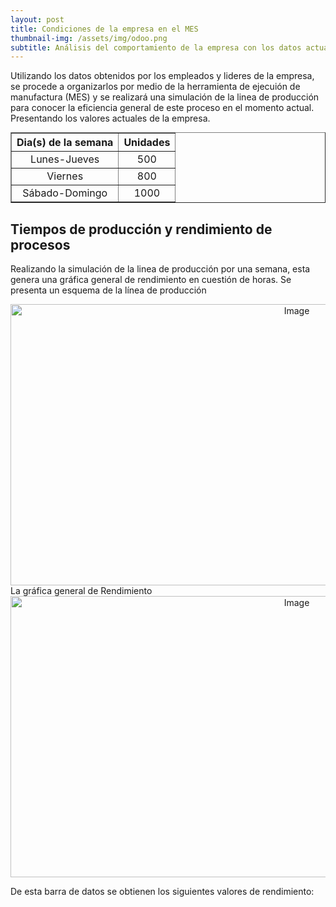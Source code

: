```yaml
---
layout: post
title: Condiciones de la empresa en el MES
thumbnail-img: /assets/img/odoo.png
subtitle: Análisis del comportamiento de la empresa con los datos actuales
---
```


Utilizando los datos obtenidos por los empleados y lideres de la empresa, se procede a organizarlos por medio de la herramienta de ejecuión de manufactura (MES) y se realizará una simulación de la linea de producción para conocer la eficiencia general de este proceso en el momento actual. Presentando los valores actuales de la empresa.

<body>
  <div class="table-container">
    <table border="1">
      <tr>
        <th style="text-align: center">Dia(s) de la semana</th>
        <th style="text-align: center">Unidades</th>
      </tr>
      <tr>
        <td style="text-align: center"> Lunes-Jueves</td>
        <td style="text-align: center">500</td>
      </tr>
      <tr>
        <td style="text-align: center">Viernes</td>
        <td style="text-align: center">800</td>
      </tr>
      <tr>
        <td style="text-align: center">Sábado-Domingo</td>
        <td style="text-align: center">1000</td>
     </tr>
    </table>
  </div>
</body>

## Tiempos de producción y rendimiento de procesos

Realizando la simulación de la linea de producción por una semana, esta genera una gráfica general de rendimiento en cuestión de horas. Se presenta un esquema de la línea de producción
<div style="text-align:center">
  <img src="/Trabajo-final/assets/img/flowc.jpg" alt="Image" style="width:900px;height:450px;">
</div>
La gráfica general de Rendimiento
<div style="text-align:center">
  <img src="/Trabajo-final/assets/img/eficienciap_real.jpg" alt="Image" style="width:900px;height:450px;">
</div>

De esta barra de datos se obtienen los siguientes valores de rendimiento:

<head>
    <title>Centered Table Example</title>
    <style>
        table {
            margin: 0 auto;
        }

        table, th, td {
            border: 1px solid black;
            text-align: center;
            padding: 10px;
        }
    </style>
</head>
<body>
    <table>
        <tr>
            <th style="text-align: center">Proceso</th>
            <th style="text-align: center">Rendimiento </th>
        </tr>
        <tr>
            <td style="text-align: center">Preparación de la masa</td>
            <td style="text-align: center">66%</td>
        </tr>
        <tr>
            <td style="text-align: center">Moldeado de la arepa</td>
            <td style="text-align: center">70%</td>
        </tr>
        <tr>
            <td style="text-align: center">Cocinado en el horno</td>
            <td style="text-align: center">86%</td>
        </tr>
        <tr>
            <td style="text-align: center">Empaquetado de la arepa</td>
            <td style="text-align: center">66%</td>
        </tr>
    </table>
</body>

Analizando los valores de rendimiento se puede observar que la maquina que está trabajando más tiempo es el horno, por lo que significa que tiene el proceso mas lento entre todos y retiene el producto durante la linea de producción, por lo que el proceso critico a solucionar es este. Cada proceso tiene diversos indices, con estos se evaluará cual es de todos es el proceso menos eficiente utilizando el indice global de eficiencia (OEE).

<ul>
    <li> <b><i>Preparación de la mezcla</i></b> </li>
    <img src="/Trabajo-final/assets/img/preparación inicial.jpg" alt="Eficiencia">
    <li> <b><i>Moldeado de las arepas</i></b> </li>
    <img src="/Trabajo-final/assets/img/moldeado inicial.jpg" alt="Eficiencia">
    <li> <b><i>Cocinado</i></b> </li>
    <img src="/Trabajo-final/assets/img/cocinado inicial.jpg" alt="Eficiencia">
    <li> <b><i>Empaquetado</i></b> </li>
    <img src="/Trabajo-final/assets/img/empaquetado inicial.jpg" alt="Eficiencia">
</ul>

Como se puede observar el OEE va a tener valores similares al indice de rendimiento ya que no se tienen en cuenta valores de carga ni de mantenimiento ya que son procesos manuales y depende exclusivamente de la velocidad del personal, por lo que no existen registros de estos valores. De nuevo, el cocinado es el proceso que mas valor tiene en los indices en general, por lo que es la maquina que mas realiza trabajo, sin embargo como es la unica maquinaria este indice debe ser menor ya que debe tener indices de mantenimiento que no se pueden tener en cuenta debido a falta de datos.
A Continuación se presentan los tiempos estimados de producción para las distintas condiciones durante la semana.

<body>
    <table>
        <tr>
            <th style="text-align: center">Dia de producción</th>
            <th style="text-align: center"> Preparación de Masa</th>
            <th style="text-align: center"> Moldeado de Arepa</th>
            <th style="text-align: center"> Horno</th>
            <th style="text-align: center"> Empaquetado</th>
        </tr>
        <tr>
            <td style="text-align: center">Lunes-Jueves</td>
            <td style="text-align: center">20 min</td>
            <td style="text-align: center">89 min</td>
            <td style="text-align: center"> 193 min </td>
            <td style="text-align: center"> 47 min </td>
        </tr>
        <tr>
            <td style="text-align: center">Viernes</td>
            <td style="text-align: center">22 min</td>
            <td style="text-align: center">149 min</td>
            <td style="text-align: center"> 298 min </td>
            <td style="text-align: center"> 72 min </td>
        </tr>
        <tr>
            <td style="text-align: center">Sábado-Domingo</td>
            <td style="text-align: center"> 25 min</td>
            <td style="text-align: center">182 min</td>
            <td style="text-align: center">364 min </td>
            <td style="text-align: center">89 min </td>
        </tr>
    </table>
</body>


## Costos totales

Los costos se obtienen a partir de la simulación ingresando los valores conocidos de la materia prima (mostrados en <a href="https://autoarepas.github.io/Trabajo-final/2020-10-01-materia-prima/">materia prima</a>), los costos del personal (2 personas con salario mínimo), entre otros costos fijos y variables se tienen los costos por dias de la semana:

<body>
  <div class="table-container">
    <table border="1">
      <tr>
        <th style="text-align: center">Dia(s) de la semana</th>
        <th style="text-align: center">Costo unitario</th>
      </tr>
      <tr>
        <td style="text-align: center"> Lunes-Jueves</td>
        <td style="text-align: center">651.75 COP</td>
      </tr>
      <tr>
        <td style="text-align: center">Viernes</td>
        <td style="text-align: center">649.52 COP</td>
      </tr>
      <tr>
        <td style="text-align: center">Sábado-Domingo</td>
        <td style="text-align: center">648.12 COP</td>
     </tr>
    </table>
  </div>
</body>

Como se observa a medida que se aumentan las ventan disminuye el costo unitario, y por ende se aumentan las ganancias. Sin embargo es importante tener en cuenta que se debe completar la venta de los productos fabricados, por lo que antes de iniciar una producción seria eficiente tener una cantidad de clientes minimos utilizando el concepto de "Just in Time" (JIT), concepto que no se tocará en la propuesta pero se tendrá como recomendación para la empresa.

<div style="text-align:center">
  <img src="/Trabajo-final/assets/img/JIR.png" alt="Image" style="width:300px;height:300px;">
</div>

## Tiempos de producción

<head>
    <title>Centered Table Example</title>
    <style>
        table {
            margin: 0 auto;
        }

        table, th, td {
            border: 1px solid black;
            text-align: center;
            padding: 10px;
        }
    </style>
</head>
<body>
    <table>
        <tr>
            <th style="text-align: center">Dia(s) de la semana</th>
            <th style="text-align: center">Tiempo estimado de producción </th>
        </tr>
        <tr>
            <td style="text-align: center">Lunes-Jueves</td>
            <td style="text-align: center">4H20min00s</td>
        </tr>
        <tr>
            <td style="text-align: center">Moldeado de la arepa</td>
            <td style="text-align: center">6H032min00s</td>
        </tr>
        <tr>
            <td style="text-align: center">Cocinado en el horno</td>
            <td style="text-align: center">7H58min00s</td>
        </tr>
    </table>
</body>

